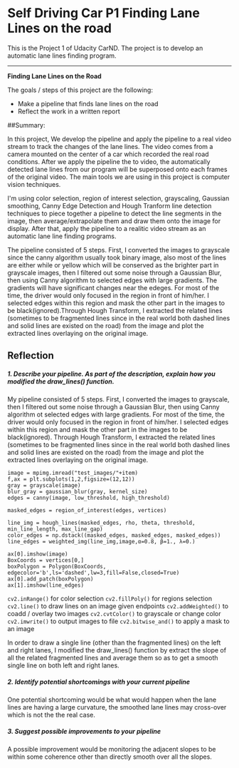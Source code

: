 # Self Driving Car P1 Finding Lane Lines on the road
This is the Project 1 of Udacity CarND. The project is to develop an automatic lane lines finding program. 

------

**Finding Lane Lines on the Road**

The goals / steps of this project are the following:

- Make a pipeline that finds lane lines on the road
- Reflect the work in a written report

##Summary:

In this project, We develop the pipeline and apply the pipeline to a real video stream to track the changes of the lane lines. The video comes from a camera mounted on the center of a car which recorded the real road conditions. After we apply the pipeline the to video, the automatically detected lane lines from our program will be superposed onto each frames of the original video. The main tools we are using in this project is computer vision techniques.

I'm using color selection, region of interest selection, grayscaling, Gaussian smoothing, Canny Edge Detection and Hough Tranform line detection techniques to piece together a pipeline to detect the line segments in the image, then average/extrapolate them and draw them onto the image for display. After that, apply the pipeline to a realitic video stream as an automatic lane line finding programs.

The pipeline consisted of 5 steps. First, I converted the images to grayscale since the canny algorithm usually took binary image, also most of the lines are either while or yellow which will be conserved as the brighter part in grayscale images, then I filtered out some noise through a Gaussian Blur, then using Canny algorithm to selected edges with large gradients. The gradients will have significant changes near the edeges. For most of the time, the driver would only focused in the region in front of him/her. I selected edges within this region and mask the other part in the images to be black(ignored).Through Hough Transform, I extracted the related lines (sometimes to be fragmented lines since in the real world both dashed lines and solid lines are existed on the road) from the image and plot the extracted lines overlaying on the original image.



## Reflection

##### 1. Describe your pipeline. As part of the description, explain how you modified the draw_lines() function.

My pipeline consisted of 5 steps. First, I converted the images to grayscale, then I filtered out some noise through a Gaussian Blur, then using Canny algorithm ot selected edges with large gradients. For most of the time, the driver would only focused in the region in front of him/her. I selected edges within this region and mask the other part in the images to be black(ignored). Through Hough Transform, I extracted the related lines (sometimes to be fragmented lines since in the real world both dashed lines and solid lines are existed on the road) from the image and plot the extracted lines overlaying on the original image.



    image = mpimg.imread("test_images/"+item)
    f,ax = plt.subplots(1,2,figsize=(12,12))
    gray = grayscale(image)
    blur_gray = gaussian_blur(gray, kernel_size)
    edges = canny(image, low_threshold, high_threshold)
    
    masked_edges = region_of_interest(edges, vertices)
    
    line_img = hough_lines(masked_edges, rho, theta, threshold, min_line_length, max_line_gap)
    color_edges = np.dstack((masked_edges, masked_edges, masked_edges)) 
    line_edges = weighted_img(line_img,image,α=0.8, β=1., λ=0.)
    
    ax[0].imshow(image)
    BoxCoords = vertices[0,]
    boxPolygon = Polygon(BoxCoords, edgecolor='b',ls='dashed',lw=3,fill=False,closed=True)
    ax[0].add_patch(boxPolygon)
    ax[1].imshow(line_edges)
`cv2.inRange()` for color selection
`cv2.fillPoly()` for regions selection
`cv2.line()` to draw lines on an image given endpoints
`cv2.addWeighted()` to coadd / overlay two images `cv2.cvtColor()` to grayscale or change color `cv2.imwrite()` to output images to file
`cv2.bitwise_and()` to apply a mask to an image

In order to draw a single line (other than the fragmented lines) on the left and right lanes, I modified the draw_lines() function by extract the slope of all the related fragmented lines and average them so as to get a smooth single line on both left and right lanes.



##### 2. Identify potential shortcomings with your current pipeline

One potential shortcoming would be what would happen when the lane lines are having a large curvature, the smoothed lane lines may cross-over which is not the the real case.

##### 3. Suggest possible improvements to your pipeline

A possible improvement would be monitoring the adjacent slopes to be within some coherence other than directly smooth over all the slopes.



